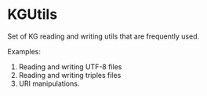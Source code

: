# KGUtils
Set of KG reading and writing utils that are frequently used.

Examples:
1. Reading and writing UTF-8 files
2. Reading and writing triples files
3. URI manipulations.
